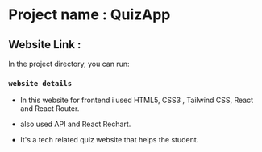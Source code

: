 # Project name : QuizApp

 

## Website Link : 

In the project directory, you can run:

### `website details`

* In this website for frontend i used HTML5, CSS3 , Tailwind CSS, React and React Router.

* also used API and React Rechart.

* It's a tech related quiz website that helps the student. 

